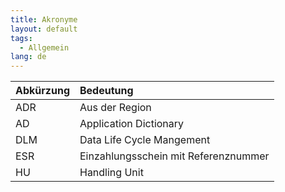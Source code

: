 ```yaml
---
title: Akronyme
layout: default
tags:
  - Allgemein
lang: de
---
```



| Abkürzung     | Bedeutung     |
| :------------- | :------------- |
| ADR       | Aus der Region         |
| AD       | Application Dictionary          |
| DLM       | Data Life Cycle Mangement        |
| ESR       | Einzahlungsschein mit Referenznummer         |
| HU       | Handling Unit   |
